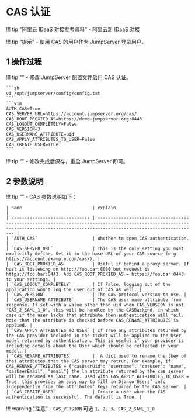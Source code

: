 # CAS 认证

!!! tip "阿里云 IDaaS 对接参考资料"
    - [阿里云新 IDaaS 对接](https://help.aliyun.com/document_detail/409903.html)

!!! tip "提示"
    - 使用 CAS 的用户作为 JumpServer 登录用户。

## 1 操作过程
!!! tip ""
    - 修改 JumpServer 配置文件启用 CAS 认证。

    ```sh
    vi /opt/jumpserver/config/config.txt
    ```
    ```vim
    AUTH_CAS=True
    CAS_SERVER_URL=https://account.jumpserver.org/cas/
    CAS_ROOT_PROXIED_AS=https://demo.jumpserver.org:8443
    CAS_LOGOUT_COMPLETELY=False
    CAS_VERSION=3
    CAS_USERNAME_ATTRIBUTE=uid
    CAS_APPLY_ATTRIBUTES_TO_USER=False
    CAS_CREATE_USER=True
    ```
!!! tip ""
    - 修改完成后保存，重启 JumpServer 即可。

## 2 参数说明
!!! tip ""
    - CAS 参数说明如下：

    | name                           | explain                                                                                                                                                                            |
    | ------------------------------ | ---------------------------------------------------------------------------------------------------------------------------------------------------------------------------------- |
    | `AUTH_CAS`                     | Whether to open CAS authentication. |
    | `CAS_SERVER_URL`               | This is the only setting you must explicitly define. Set it to the base URL of your CAS source (e.g. https://account.example.com/cas/). |
    | `CAS_ROOT_PROXIED_AS`          | Useful if behind a proxy server. If host is listening on http://foo.bar:8080 but request is https://foo.bar:8443. Add CAS_ROOT_PROXIED_AS = https://foo.bar:8443 to your settings. |
    | `CAS_LOGOUT_COMPLETELY`        | If False, logging out of the application won’t log the user out of CAS as well. |
    | `CAS_VERSION`                  | The CAS protocol version to use. |
    | `CAS_USERNAME_ATTRIBUTE`       | The CAS user name attribute from response. If set with a value other than uid when CAS_VERSION is not 'CAS_2_SAML_1_0', this will be handled by the CASBackend, in which case if the user lacks that attribute then authentication will fail. Note that the attribute is checked before CAS_RENAME_ATTRIBUTES is applied. |
    | `CAS_APPLY_ATTRIBUTES_TO_USER` | If True any attributes returned by the CAS provider included in the ticket will be applied to the User model returned by authentication. This is useful if your provider is including details about the User which should be reflected in your model. |
    | `CAS_RENAME_ATTRIBUTES`        | 	A dict used to rename the (key of the) attributes that the CAS server may retrun. For example, if CAS_RENAME_ATTRIBUTES = {"casUserUid": "username", "casUser": "name", "casUserEmail", "email"} the ln attribute returned by the cas server will be renamed as last_name. Used with CAS_APPLY_ATTRIBUTES_TO_USER = True, this provides an easy way to fill in Django Users’ info independently from the attributes’ keys returned by the CAS server. |
    | `CAS_CREATE_USER`              | Create a user when the CAS authentication is successful. The default is True. |


!!! warning "注意"
    - `CAS_VERSION` 可选 `1`、`2`、`3`、`CAS_2_SAML_1_0`
